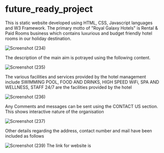 # future_ready_project
This is static website developed using HTML, CSS, Javascript languages and W3 Framework. The primary motto of "Royal Galaxy Hotels" is Rental & Paid Rooms business which contains luxurious and budget friendly hotel rooms in our holiday destination.

![Screenshot (234)](https://user-images.githubusercontent.com/111654636/187256363-c7336374-eb32-4bde-9e53-f073a8aea990.png)

The description of the main aim is potrayed using the following content.

![Screenshot (235)](https://user-images.githubusercontent.com/111654636/187260829-d8b2f5af-2d4d-4991-84c5-450695d5190c.png)

The various facilities and services provided by the hotel management include SWIMMING POOL, FOOD AND DRINKS, HIGH SPEED WiFi, SPA AND WELLNESS, STAFF 24/7 are the facilities provided by the hotel

![Screenshot (236)](https://user-images.githubusercontent.com/111654636/187260627-18c84e36-68d9-4914-a629-3b36e34c1d59.png)

Any Comments and messages can be sent using the CONTACT US section. This shows interactive nature of the organisation

![Screenshot (237)](https://user-images.githubusercontent.com/111654636/187260133-12434b7c-3b9b-4634-b1cb-eb9bc607ccca.png)

Other details regarding the address, contact number and mail have been included as follows

![Screenshot (239)](https://user-images.githubusercontent.com/111654636/187262727-6cda0d90-e336-480c-b9ac-cccae9321f78.png)
The link for website is 
